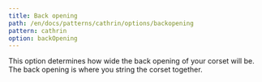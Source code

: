 ```yaml
---
title: Back opening
path: /en/docs/patterns/cathrin/options/backopening
pattern: cathrin
option: backOpening
---
```


This option determines how wide the back opening of your corset will be. The back opening is where you string the corset together.
